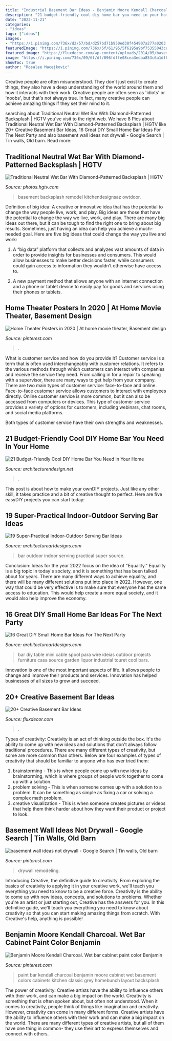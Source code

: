 ```yaml
---
title: "Industrial Basement Bar Ideas - Benjamin Moore Kendall Charcoal. Wet Bar Cabinet Paint Color Benjamin"
description: "21 budget-friendly cool diy home bar you need in your home"
date: "2022-11-21"
categories:
- "ideas"
tags: ["ideas"]
images:
- "https://i.pinimg.com/736x/d2/57/bd/d257bd71b950ed38f454907a277a0203.jpg"
featuredImage: "https://i.pinimg.com/736x/5f/61/95/5f6195a9bf75355043cad938baa35452.jpg"
featured_image: "https://fluxdecor.com/wp-content/uploads/2014/05/basement-bar-ideas/20-wooden-bar-under-stairs.jpg"
image: "https://i.pinimg.com/736x/09/6f/df/096fdffe08cea3edaa853c6a1df80f75.jpg"
ShowToc: true
author: "Rosalee Macejkovic"
---
```



Creative people are often misunderstood. They don't just exist to create things, they also have a deep understanding of the world around them and how it interacts with their work. Creative people are often seen as 'idiots' or 'noobs', but that's not always true. In fact, many creative people can achieve amazing things if they set their mind to it.

	

		
searching about Traditional Neutral Wet Bar With Diamond-Patterned Backsplash | HGTV you've visit to the right web. We have 8 Pics about Traditional Neutral Wet Bar With Diamond-Patterned Backsplash | HGTV like 20+ Creative Basement Bar Ideas, 16 Great DIY Small Home Bar Ideas For The Next Party and also basement wall ideas not drywall - Google Search | Tin walls, Old barn. Read more:
		
    
## Traditional Neutral Wet Bar With Diamond-Patterned Backsplash | HGTV

<img loading=lazy src="https://hgtvhome.sndimg.com/content/dam/images/hgtv/fullset/2012/1/26/0/DP_Corey-Damen-Jenkins-neutral-butler-pantry_s3x4.jpg.rend.hgtvcom.616.822.suffix/1400964390759.jpeg" onerror="this.onerror=null;this.src='https://tse2.mm.bing.net/th?id=OIP.lR8kUCLdrePKU4x55XduYAHaJ4&amp;pid=15.1';" alt="Traditional Neutral Wet Bar With Diamond-Patterned Backsplash | HGTV">

_Source: photos.hgtv.com_

>basement backsplash remodel kitchendesignsaz owtdoor. 

	

Definition of big idea: A creative or innovative idea that has the potential to change the way people live, work, and play.
Big ideas are those that have the potential to change the way we live, work, and play. There are many big ideas out there, but it can be tough to find the right one to bring about big results. Sometimes, just having an idea can help you achieve a much-needed goal. Here are five big ideas that could change the way you live and work: 
1. A “big data” platform that collects and analyzes vast amounts of data in order to provide insights for businesses and consumers. This would allow businesses to make better decisions faster, while consumers could gain access to information they wouldn’t otherwise have access to.

2. A new payment method that allows anyone with an internet connection and a phone or tablet device to easily pay for goods and services using their phones or tablets.

    
## Home Theater Posters In 2020 | At Home Movie Theater, Basement Design

<img loading=lazy src="https://i.pinimg.com/736x/d2/57/bd/d257bd71b950ed38f454907a277a0203.jpg" onerror="this.onerror=null;this.src='https://tse1.mm.bing.net/th?id=OIP.MUiu__nNCR73bTmZm5K14QHaJ3&amp;pid=15.1';" alt="Home Theater Posters in 2020 | At home movie theater, Basement design">

_Source: pinterest.com_

>. 

	

What is customer service and how do you provide it?
Customer service is a term that is often used interchangeably with customer relations. It refers to the various methods through which customers can interact with companies and receive the service they need. From calling in for a repair to speaking with a supervisor, there are many ways to get help from your company.
There are two main types of customer service: face-to-face and online. Face-to-face customer service allows customers to interact with employees directly. Online customer service is more common, but it can also be accessed from computers or devices. This type of customer service provides a variety of options for customers, including webinars, chat rooms, and social media platforms.

Both types of customer service have their own strengths and weaknesses.

    
## 21 Budget-Friendly Cool DIY Home Bar You Need In Your Home

<img loading=lazy src="https://cdn.architecturendesign.net/wp-content/uploads/2015/04/AD-DIY-Home-Bar-21.jpg" onerror="this.onerror=null;this.src='https://tse3.mm.bing.net/th?id=OIP.XwpHCRQO3F6vSTV4U4J0eQHaJ4&amp;pid=15.1';" alt="21 Budget-Friendly Cool DIY Home Bar You Need in Your Home">

_Source: architecturendesign.net_

>. 

	

This post is about how to make your ownDIY projects. Just like any other skill, it takes practice and a bit of creative thought to perfect. Here are five easyDIY projects you can start today: 

    
## 19 Super-Practical Indoor-Outdoor Serving Bar Ideas

<img loading=lazy src="https://www.architectureartdesigns.com/wp-content/uploads/2014/02/313.jpg" onerror="this.onerror=null;this.src='https://tse4.mm.bing.net/th?id=OIP.JKxvF5ZkNZFB5UVIMOl5CgAAAA&amp;pid=15.1';" alt="19 Super-Practical Indoor-Outdoor Serving Bar Ideas">

_Source: architectureartdesigns.com_

>bar outdoor indoor serving practical super source. 

	

Conclusion:
Ideas for the year 2022 focus on the idea of "Equality." Equality is a big topic in today's society, and it is something that has been talked about for years. There are many different ways to achieve equality, and there will be many different solutions put into place in 2022. However, one way that could be very effective is to make sure that everyone has the same access to education. This would help create a more equal society, and it would also help improve the economy.

    
## 16 Great DIY Small Home Bar Ideas For The Next Party

<img loading=lazy src="http://www.architectureartdesigns.com/wp-content/uploads/2015/05/347.jpg" onerror="this.onerror=null;this.src='https://tse1.mm.bing.net/th?id=OIP.NlZciEcGwHjkGnluN9NwAQHaKA&amp;pid=15.1';" alt="16 Great DIY Small Home Bar Ideas For The Next Party">

_Source: architectureartdesigns.com_

>bar diy table mini cable spool para wire ideias outdoor projects furniture casa source garden liquor industrial touret cool bars. 

	

Innovation is one of the most important aspects of life. It allows people to change and improve their products and services. Innovation has helped businesses of all sizes to grow and succeed.

    
## 20+ Creative Basement Bar Ideas

<img loading=lazy src="https://fluxdecor.com/wp-content/uploads/2014/05/basement-bar-ideas/20-wooden-bar-under-stairs.jpg" onerror="this.onerror=null;this.src='https://tse3.mm.bing.net/th?id=OIP.RjDDXUzF_YOtqZn-EbjR0QHaLI&amp;pid=15.1';" alt="20+ Creative Basement Bar Ideas">

_Source: fluxdecor.com_

>. 

	

Types of creativity:
Creativity is an act of thinking outside the box. It's the ability to come up with new ideas and solutions that don't always follow traditional procedures. 
There are many different types of creativity, but some are more common than others. Below are four examples of types of creativity that should be familiar to anyone who has ever tried them: 

1) brainstorming - This is when people come up with new ideas by brainstorming, which is where groups of people work together to come up with a solution.
2) problem solving - This is when someone comes up with a solution to a problem. It can be something as simple as fixing a car or solving a complex math problem.
3) creative visualization - This is when someone creates pictures or videos that help them think harder about how they want their product or project to look.

    
## Basement Wall Ideas Not Drywall - Google Search | Tin Walls, Old Barn

<img loading=lazy src="https://i.pinimg.com/736x/09/6f/df/096fdffe08cea3edaa853c6a1df80f75.jpg" onerror="this.onerror=null;this.src='https://tse3.mm.bing.net/th?id=OIP.hcGW6QNhiSp1CUZZLJkR6AHaJ3&amp;pid=15.1';" alt="basement wall ideas not drywall - Google Search | Tin walls, Old barn">

_Source: pinterest.com_

>drywall remodeling. 

	

Introducing Creative, the definitive guide to creativity. From exploring the basics of creativity to applying it in your creative work, we'll teach you everything you need to know to be a creative force.
Creativity is the ability to come up with new ideas, concepts, and solutions to problems. Whether you're an artist or just starting out, Creative has the answers for you. In this definitive guide, we'll teach you everything you need to know about creativity so that you can start making amazing things from scratch. With Creative's help, anything is possible!

    
## Benjamin Moore Kendall Charcoal. Wet Bar Cabinet Paint Color Benjamin

<img loading=lazy src="https://i.pinimg.com/736x/5f/61/95/5f6195a9bf75355043cad938baa35452.jpg" onerror="this.onerror=null;this.src='https://tse1.mm.bing.net/th?id=OIP.wJm9fcdV6mVWzSZ_D05wUAHaLG&amp;pid=15.1';" alt="Benjamin Moore Kendall Charcoal. Wet bar cabinet paint color Benjamin">

_Source: pinterest.com_

>paint bar kendall charcoal benjamin moore cabinet wet basement colors cabinets kitchen classic grey homebunch layout backsplash. 

	

The power of creativity: Creative artists have the ability to influence others with their work, and can make a big impact on the world.
Creativity is something that is often spoken about, but often not understood. When it comes to creativity, people think of things like imagination and creativity. However, creativity can come in many different forms. Creative artists have the ability to influence others with their work and can make a big impact on the world. There are many different types of creative artists, but all of them have one thing in common- they use their art to express themselves and connect with others.


